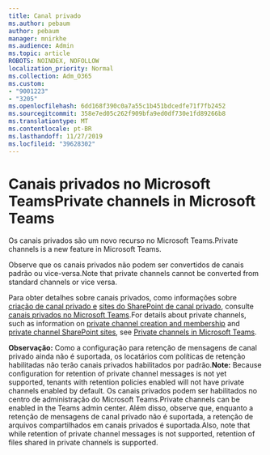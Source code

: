 ```yaml
---
title: Canal privado
ms.author: pebaum
author: pebaum
manager: mnirkhe
ms.audience: Admin
ms.topic: article
ROBOTS: NOINDEX, NOFOLLOW
localization_priority: Normal
ms.collection: Adm_O365
ms.custom:
- "9001223"
- "3205"
ms.openlocfilehash: 6dd168f390c0a7a55c1b451bdcedfe71f7fb2452
ms.sourcegitcommit: 358e7ed05c262f909bfa9ed0df730e1fd89266b8
ms.translationtype: MT
ms.contentlocale: pt-BR
ms.lasthandoff: 11/27/2019
ms.locfileid: "39628302"
---
```

# <a name="private-channels-in-microsoft-teams"></a><span data-ttu-id="8a233-102">Canais privados no Microsoft Teams</span><span class="sxs-lookup"><span data-stu-id="8a233-102">Private channels in Microsoft Teams</span></span>

<span data-ttu-id="8a233-103">Os canais privados são um novo recurso no Microsoft Teams.</span><span class="sxs-lookup"><span data-stu-id="8a233-103">Private channels is a new feature in Microsoft Teams.</span></span> 

<span data-ttu-id="8a233-104">Observe que os canais privados não podem ser convertidos de canais padrão ou vice-versa.</span><span class="sxs-lookup"><span data-stu-id="8a233-104">Note that private channels cannot be converted from standard channels or vice versa.</span></span>

<span data-ttu-id="8a233-105">Para obter detalhes sobre canais privados, como informações sobre [criação de canal privado e](https://docs.microsoft.com/MicrosoftTeams/private-channels#private-channel-creation-and-membership) [sites do SharePoint de canal privado](https://docs.microsoft.com/MicrosoftTeams/private-channels#private-channel-sharepoint-sites), consulte [canais privados no Microsoft Teams](https://docs.microsoft.com/MicrosoftTeams/private-channels).</span><span class="sxs-lookup"><span data-stu-id="8a233-105">For details about private channels, such as information on [private channel creation and membership](https://docs.microsoft.com/MicrosoftTeams/private-channels#private-channel-creation-and-membership) and [private channel SharePoint sites](https://docs.microsoft.com/MicrosoftTeams/private-channels#private-channel-sharepoint-sites), see [Private channels in Microsoft Teams](https://docs.microsoft.com/MicrosoftTeams/private-channels).</span></span> 

<span data-ttu-id="8a233-106">**Observação:** Como a configuração para retenção de mensagens de canal privado ainda não é suportada, os locatários com políticas de retenção habilitadas não terão canais privados habilitados por padrão.</span><span class="sxs-lookup"><span data-stu-id="8a233-106">**Note:** Because configuration for retention of private channel messages is not yet supported, tenants with retention policies enabled will not have private channels enabled by default.</span></span> <span data-ttu-id="8a233-107">Os canais privados podem ser habilitados no centro de administração do Microsoft Teams.</span><span class="sxs-lookup"><span data-stu-id="8a233-107">Private channels can be enabled in the Teams admin center.</span></span> <span data-ttu-id="8a233-108">Além disso, observe que, enquanto a retenção de mensagens de canal privado não é suportada, a retenção de arquivos compartilhados em canais privados é suportada.</span><span class="sxs-lookup"><span data-stu-id="8a233-108">Also, note that while retention of private channel messages is not supported, retention of files shared in private channels is supported.</span></span>